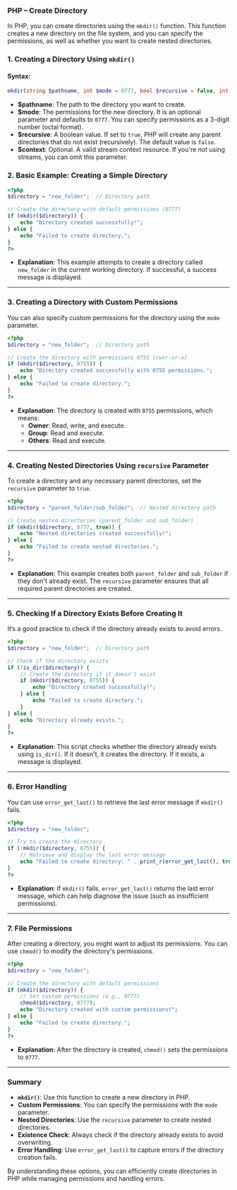 ### PHP – Create Directory

In PHP, you can create directories using the `mkdir()` function. This function creates a new directory on the file system, and you can specify the permissions, as well as whether you want to create nested directories.

### 1. **Creating a Directory Using `mkdir()`**

#### Syntax:
```php
mkdir(string $pathname, int $mode = 0777, bool $recursive = false, int $context = null): bool
```

- **$pathname**: The path to the directory you want to create.
- **$mode**: The permissions for the new directory. It is an optional parameter and defaults to `0777`. You can specify permissions as a 3-digit number (octal format).
- **$recursive**: A boolean value. If set to `true`, PHP will create any parent directories that do not exist (recursively). The default value is `false`.
- **$context**: Optional. A valid stream context resource. If you're not using streams, you can omit this parameter.

### 2. **Basic Example: Creating a Simple Directory**

```php
<?php
$directory = "new_folder";  // Directory path

// Create the directory with default permissions (0777)
if (mkdir($directory)) {
    echo "Directory created successfully!";
} else {
    echo "Failed to create directory.";
}
?>
```
- **Explanation**: This example attempts to create a directory called `new_folder` in the current working directory. If successful, a success message is displayed.

---

### 3. **Creating a Directory with Custom Permissions**

You can also specify custom permissions for the directory using the `mode` parameter.

```php
<?php
$directory = "new_folder";  // Directory path

// Create the directory with permissions 0755 (rwxr-xr-x)
if (mkdir($directory, 0755)) {
    echo "Directory created successfully with 0755 permissions.";
} else {
    echo "Failed to create directory.";
}
?>
```
- **Explanation**: The directory is created with `0755` permissions, which means:
  - **Owner**: Read, write, and execute.
  - **Group**: Read and execute.
  - **Others**: Read and execute.

---

### 4. **Creating Nested Directories Using `recursive` Parameter**

To create a directory and any necessary parent directories, set the `recursive` parameter to `true`.

```php
<?php
$directory = "parent_folder/sub_folder";  // Nested directory path

// Create nested directories (parent_folder and sub_folder)
if (mkdir($directory, 0777, true)) {
    echo "Nested directories created successfully!";
} else {
    echo "Failed to create nested directories.";
}
?>
```
- **Explanation**: This example creates both `parent_folder` and `sub_folder` if they don't already exist. The `recursive` parameter ensures that all required parent directories are created.

---

### 5. **Checking If a Directory Exists Before Creating It**

It’s a good practice to check if the directory already exists to avoid errors.

```php
<?php
$directory = "new_folder";  // Directory path

// Check if the directory exists
if (!is_dir($directory)) {
    // Create the directory if it doesn't exist
    if (mkdir($directory, 0755)) {
        echo "Directory created successfully!";
    } else {
        echo "Failed to create directory.";
    }
} else {
    echo "Directory already exists.";
}
?>
```
- **Explanation**: This script checks whether the directory already exists using `is_dir()`. If it doesn't, it creates the directory. If it exists, a message is displayed.

---

### 6. **Error Handling**

You can use `error_get_last()` to retrieve the last error message if `mkdir()` fails.

```php
<?php
$directory = "new_folder";

// Try to create the directory
if (!mkdir($directory, 0755)) {
    // Retrieve and display the last error message
    echo "Failed to create directory: " . print_r(error_get_last(), true);
}
?>
```
- **Explanation**: If `mkdir()` fails, `error_get_last()` returns the last error message, which can help diagnose the issue (such as insufficient permissions).

---

### 7. **File Permissions**

After creating a directory, you might want to adjust its permissions. You can use `chmod()` to modify the directory's permissions.

```php
<?php
$directory = "new_folder";

// Create the directory with default permissions
if (mkdir($directory)) {
    // Set custom permissions (e.g., 0777)
    chmod($directory, 0777);
    echo "Directory created with custom permissions!";
} else {
    echo "Failed to create directory.";
}
?>
```
- **Explanation**: After the directory is created, `chmod()` sets the permissions to `0777`.

---

### Summary

- **`mkdir()`**: Use this function to create a new directory in PHP.
- **Custom Permissions**: You can specify the permissions with the `mode` parameter.
- **Nested Directories**: Use the `recursive` parameter to create nested directories.
- **Existence Check**: Always check if the directory already exists to avoid overwriting.
- **Error Handling**: Use `error_get_last()` to capture errors if the directory creation fails.

By understanding these options, you can efficiently create directories in PHP while managing permissions and handling errors.
